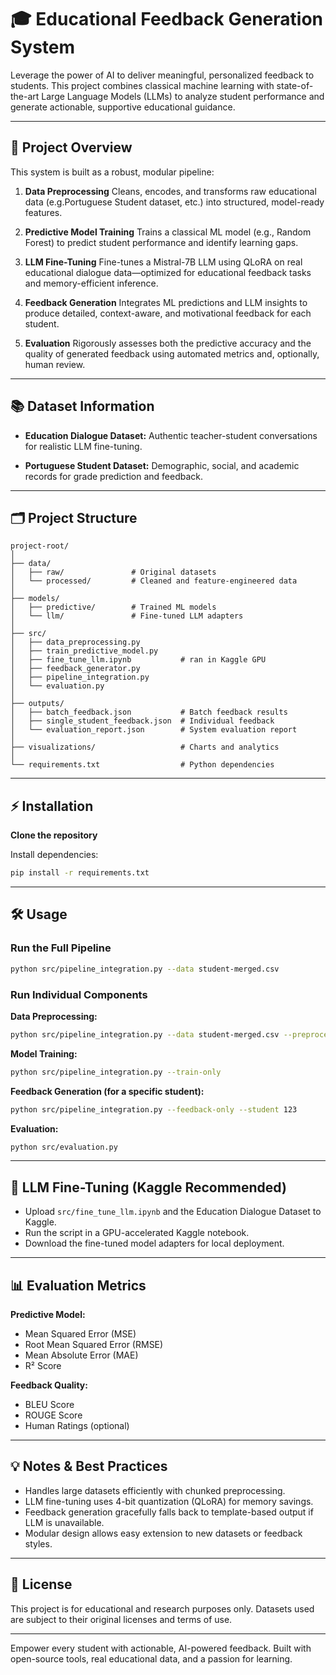 # 🎓 Educational Feedback Generation System

Leverage the power of AI to deliver meaningful, personalized feedback to students. This project combines classical machine learning with state-of-the-art Large Language Models (LLMs) to analyze student performance and generate actionable, supportive educational guidance.

---

## 🚀 Project Overview

This system is built as a robust, modular pipeline:

1. **Data Preprocessing**
   Cleans, encodes, and transforms raw educational data (e.g.Portuguese Student dataset, etc.) into structured, model-ready features.

2. **Predictive Model Training**
   Trains a classical ML model (e.g., Random Forest) to predict student performance and identify learning gaps.

3. **LLM Fine-Tuning**
   Fine-tunes a Mistral-7B LLM using QLoRA on real educational dialogue data—optimized for educational feedback tasks and memory-efficient inference.

4. **Feedback Generation**
   Integrates ML predictions and LLM insights to produce detailed, context-aware, and motivational feedback for each student.

5. **Evaluation**
   Rigorously assesses both the predictive accuracy and the quality of generated feedback using automated metrics and, optionally, human review.

---

## 📚 Dataset Information

* **Education Dialogue Dataset:**
  Authentic teacher-student conversations for realistic LLM fine-tuning.

* **Portuguese Student Dataset:**
  Demographic, social, and academic records for grade prediction and feedback.

---

## 🗂️ Project Structure

```
project-root/
│
├── data/
│   ├── raw/               # Original datasets
│   └── processed/         # Cleaned and feature-engineered data
│
├── models/
│   ├── predictive/        # Trained ML models
│   └── llm/               # Fine-tuned LLM adapters
│
├── src/
│   ├── data_preprocessing.py
│   ├── train_predictive_model.py
│   ├── fine_tune_llm.ipynb           # ran in Kaggle GPU
│   ├── feedback_generator.py
│   ├── pipeline_integration.py
│   └── evaluation.py
│
├── outputs/
│   ├── batch_feedback.json           # Batch feedback results
│   ├── single_student_feedback.json  # Individual feedback
│   └── evaluation_report.json        # System evaluation report
│
├── visualizations/                   # Charts and analytics
│
└── requirements.txt                  # Python dependencies
```

---

## ⚡ Installation

**Clone the repository**

Install dependencies:

```bash
pip install -r requirements.txt
```

---

## 🛠️ Usage

### Run the Full Pipeline

```bash
python src/pipeline_integration.py --data student-merged.csv
```

### Run Individual Components

**Data Preprocessing:**

```bash
python src/pipeline_integration.py --data student-merged.csv --preprocess-only
```

**Model Training:**

```bash
python src/pipeline_integration.py --train-only
```

**Feedback Generation (for a specific student):**

```bash
python src/pipeline_integration.py --feedback-only --student 123
```

**Evaluation:**

```bash
python src/evaluation.py
```

---

## 🧠 LLM Fine-Tuning (Kaggle Recommended)

* Upload `src/fine_tune_llm.ipynb` and the Education Dialogue Dataset to Kaggle.
* Run the script in a GPU-accelerated Kaggle notebook.
* Download the fine-tuned model adapters for local deployment.

---

## 📊 Evaluation Metrics

**Predictive Model:**

* Mean Squared Error (MSE)
* Root Mean Squared Error (RMSE)
* Mean Absolute Error (MAE)
* R² Score

**Feedback Quality:**

* BLEU Score
* ROUGE Score
* Human Ratings (optional)

---

## 💡 Notes & Best Practices

* Handles large datasets efficiently with chunked preprocessing.
* LLM fine-tuning uses 4-bit quantization (QLoRA) for memory savings.
* Feedback generation gracefully falls back to template-based output if LLM is unavailable.
* Modular design allows easy extension to new datasets or feedback styles.

---

## 📄 License

This project is for educational and research purposes only.
Datasets used are subject to their original licenses and terms of use.

---

Empower every student with actionable, AI-powered feedback.
Built with open-source tools, real educational data, and a passion for learning.
